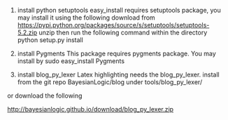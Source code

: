 1. install python setuptools
  easy_install requires setuptools package, you may install it using the following
  download from https://pypi.python.org/packages/source/s/setuptools/setuptools-5.2.zip
  unzip
  then run the following command within the directory
    python setup.py install 

2. install Pygments 
  This package requires pygments package. You may install by 
  sudo easy_install Pygments

3. install blog_py_lexer
  Latex highlighting needs the blog_py_lexer.
  install from the git repo BayesianLogic/blog under tools/blog_py_lexer/

  or download the following

  http://bayesianlogic.github.io/download/blog_py_lexer.zip

